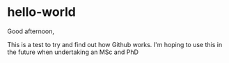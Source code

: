 # hello-world

Good afternoon,

This is a test to try and find out how Github works. I'm hoping to use this in the future when undertaking an MSc and PhD
